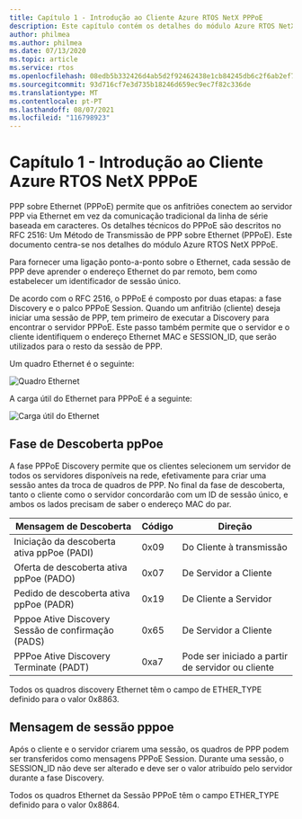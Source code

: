 ```yaml
---
title: Capítulo 1 - Introdução ao Cliente Azure RTOS NetX PPPoE
description: Este capítulo contém os detalhes do módulo Azure RTOS NetX PPPoE.
author: philmea
ms.author: philmea
ms.date: 07/13/2020
ms.topic: article
ms.service: rtos
ms.openlocfilehash: 08edb5b332426d4ab5d2f92462438e1cb84245db6c2f6ab2ef72f28eab8a313f
ms.sourcegitcommit: 93d716cf7e3d735b18246d659ec9ec7f82c336de
ms.translationtype: MT
ms.contentlocale: pt-PT
ms.lasthandoff: 08/07/2021
ms.locfileid: "116798923"
---
```

# <a name="chapter-1---introduction-to-azure-rtos-netx-pppoe-client"></a>Capítulo 1 - Introdução ao Cliente Azure RTOS NetX PPPoE

PPP sobre Ethernet (PPPoE) permite que os anfitriões conectem ao servidor PPP via Ethernet em vez da comunicação tradicional da linha de série baseada em caracteres.  Os detalhes técnicos do PPPoE são descritos no RFC 2516: Um Método de Transmissão de PPP sobre Ethernet (PPPoE). Este documento centra-se nos detalhes do módulo Azure RTOS NetX PPPoE.

Para fornecer uma ligação ponto-a-ponto sobre o Ethernet, cada sessão de PPP deve aprender o endereço Ethernet do par remoto, bem como estabelecer um identificador de sessão único.

De acordo com o RFC 2516, o PPPoE é composto por duas etapas: a fase Discovery e o palco PPPoE Session. Quando um anfitrião (cliente) deseja iniciar uma sessão de PPP, tem primeiro de executar a Discovery para encontrar o servidor PPPoE. Este passo também permite que o servidor e o cliente identifiquem o endereço Ethernet MAC e SESSION_ID, que serão utilizados para o resto da sessão de PPP.

Um quadro Ethernet é o seguinte:

![Quadro Ethernet](media/ethernet-frame.png)

A carga útil do Ethernet para PPPoE é a seguinte:

![Carga útil do Ethernet](media/ethernet-payload.png)

## <a name="pppoe-discovery-stage"></a>Fase de Descoberta ppPoe

A fase PPPoE Discovery permite que os clientes selecionem um servidor de todos os servidores disponíveis na rede, efetivamente para criar uma sessão antes da troca de quadros de PPP.  No final da fase de descoberta, tanto o cliente como o servidor concordarão com um ID de sessão único, e ambos os lados precisam de saber o endereço MAC do par.

| Mensagem de Descoberta | Código | Direção |
| ----------------- | ---- | --------- |
| Iniciação da descoberta ativa ppPoe (PADI) | 0x09 | Do Cliente à transmissão |
| Oferta de descoberta ativa ppPoe (PADO) | 0x07 | De Servidor a Cliente |
| Pedido de descoberta ativa ppPoe (PADR) | 0x19 | De Cliente a Servidor |
| Pppoe Ative Discovery Sessão de confirmação (PADS) | 0x65 | De Servidor a Cliente |
| PPPoe Ative Discovery Terminate (PADT) | 0xa7 | Pode ser iniciado a partir de servidor ou cliente |

Todos os quadros discovery Ethernet têm o campo de ETHER_TYPE definido para o valor 0x8863.

## <a name="pppoe-session-message"></a>Mensagem de sessão pppoe

Após o cliente e o servidor criarem uma sessão, os quadros de PPP podem ser transferidos como mensagens PPPoE Session.  Durante uma sessão, o SESSION_ID não deve ser alterado e deve ser o valor atribuído pelo servidor durante a fase Discovery.

Todos os quadros Ethernet da Sessão PPPoE têm o campo ETHER_TYPE definido para o valor 0x8864.
